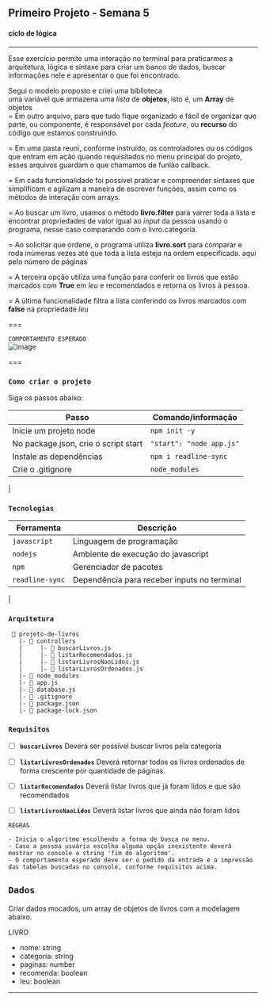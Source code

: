 ## Primeiro Projeto  - Semana 5
#### ciclo de lógica

-----

Esse exercício permite uma interação no terminal para praticarmos a arquitetura, lógica e sintaxe para criar um banco de dados, buscar informações nele e apresentar o que foi encontrado.

Segui o modelo proposto e criei uma biblioteca<br>
uma variável que armazena uma *lista* de **objetos**, isto é, um **Array** de objetos
<Br>
 = Em outro arquivo, para que tudo fique organizado e fácil de organizar que parte, ou componente, é responsável por cada *feature*, ou **recurso** do código que estamos construindo.

 = Em uma pasta reuni, conforme instruido, os controladores ou os códigos que entram em ação quando requisitados no menu principal do projeto, esses arquivos guardam o que chamamos de funlão callback.

 = Em cada funcionalidade foi possível praticar  e compreender sintaxes que simplificam e agilizam a maneira de escrever funções, assim como os métodos de interação com arrays.

 = Ao buscar um livro, usamos o método **livro.filter** para varrer toda a lista e encontrar propriedades de valor igual ao *input* da pessoa usando o programa, nesse caso comparando com o livro.categoria.

 = Ao solicitar que ordene, o programa utiliza **livro.sort** para comparar e roda inúmeras vezes até que toda a lista esteja na ordem especificada. aqui pelo número de páginas

 = A terceira opção utiliza uma função para conferir os livros que estão marcados com **True** em *leu* e recomendados e retorna os livros à pessoa.

 = A última funcionalidade filtra a lista conferindo os livros marcados com **false** na propriedade *leu*


===

`COMPORTAMENTO ESPERADO`  <br>
![image](https://c.tenor.com/4MwauWSFOuYAAAAM/dragon-dragon-ball-z.gif)


===
### `Como criar o projeto` 
Siga os passos abaixo:

| Passo | Comando/informação       |
| --------- | ----------- |
| Inicie um projeto node | `npm init -y` |
| No package.json, crie o script start   | `"start": "node app.js"` |
| Instale as dependências   | `npm i readline-sync` |
| Crie o .gitignore     | `node_modules` |
|

### `Tecnologias`

| Ferramenta | Descrição |
| --- | --- |
| `javascript` | Linguagem de programação |
| `nodejs` | Ambiente de execução do javascript|
| `npm` | Gerenciador de pacotes|
| `readline-sync` | Dependência para receber inputs no terminal|
| 
  
### `Arquitetura`

```
 📁 projeto-de-livros
   |- 📁 controllers
   |     |- 📄 buscarLivros.js
   |     |- 📄 listarRecomendados.js
   |     |- 📄 listarLivrosNaoLidos.js
   |     |- 📄 listarLivrosOrdenados.js
   |- 📁 node_modules
   |- 📄 app.js
   |- 📄 database.js
   |- 📄 .gitignore
   |- 📄 package.json  
   |- 📄 package-lock.json
```

### `Requisitos`

- [ ]  **`buscarLivros`** Deverá ser possível buscar livros pela categoria
- [ ]  **`listarLivrosOrdenados`** Deverá retornar todos os livros ordenados de forma crescente por quantidade de páginas.
- [ ]  **`listarRecomendados`** Deverá listar livros que já foram lidos e que são recomendados
- [ ]  **`listarLivrosNaoLidos`** Deverá listar livros que ainda não foram lidos 


`REGRAS`
```
- Inicia o algoritmo escolhendo a forma de busca no menu.
- Caso a pessoa usuária escolha alguma opção inexistente deverá mostrar no console a string 'fim do algoritmo'.
- O comportamento esperado deve ser o pedido da entrada e a impressão das tabelas buscadas no console, conforme requisitos acima.
```



## `Dados`

Criar dados mocados, um array de objetos de livros com a modelagem abaixo.

LIVRO
- nome: string
- categoria: string
- paginas: number
- recomenda: boolean
- leu: boolean
----


